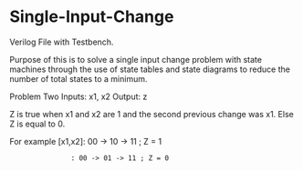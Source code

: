 # Single-Input-Change

Verilog File with Testbench.

Purpose of this is to solve a single input change problem with state machines through the use of state tables and state diagrams to reduce the number of total states to a minimum.

Problem
Two Inputs: x1, x2
Output: z

Z is true when x1 and x2 are 1 and the second previous change was x1. 
Else Z is equal to 0.

For example [x1,x2]: 00 -> 10 -> 11 ; Z = 1

                   : 00 -> 01 -> 11 ; Z = 0
                   
